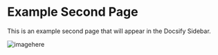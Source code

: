 # Example Second Page

This is an example second page that will appear in the Docsify Sidebar.

![imagehere](https://www.barkbarklington.com/bowtie1.png)

